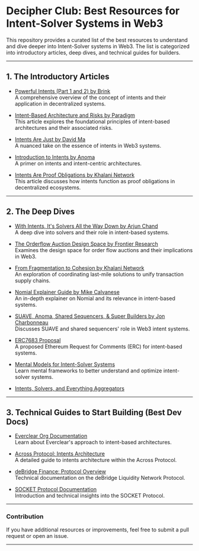 # Decipher Club: Best Resources for Intent-Solver Systems in Web3

This repository provides a curated list of the best resources to understand and dive deeper into Intent-Solver systems in Web3. The list is categorized into introductory articles, deep dives, and technical guides for builders.

---

## 1. The Introductory Articles

- [Powerful Intents (Part 1 and 2) by Brink](https://brink.trade/blog/powerful-intents-part-1)  
  A comprehensive overview of the concept of intents and their application in decentralized systems.
  
- [Intent-Based Architecture and Risks by Paradigm](https://paradigm.xyz/2023/06/intents)  
  This article explores the foundational principles of intent-based architectures and their associated risks.

- [Intents Are Just by David Ma](https://alliance.xyz/essays/intents-are-just)  
  A nuanced take on the essence of intents in Web3 systems.

- [Introduction to Intents by Anoma](https://anoma.net/blog/an-introduction-to-intents-and-intent-centric-architectures)  
  A primer on intents and intent-centric architectures.

- [Intents Are Proof Obligations by Khalani Network](https://blog.khalani.network/intents-are-proof-of-obligations-the-developers-guide-to-the-galaxy-of-intents)  
  This article discusses how intents function as proof obligations in decentralized ecosystems.

---

## 2. The Deep Dives

- [With Intents, It's Solvers All the Way Down by Arjun Chand](https://li.fi/knowledge-hub/with-intents-its-solvers-all-the-way-down/)  
  A deep dive into solvers and their role in intent-based systems.

- [The Orderflow Auction Design Space by Frontier Research](https://frontier.tech/the-orderflow-auction-design-space)  
  Examines the design space for order flow auctions and their implications in Web3.

- [From Fragmentation to Cohesion by Khalani Network](https://blog.khalani.network/from-fragmentation-to-cohesion-coordinating-last-miles-to-unify-transaction-supply-chains)  
  An exploration of coordinating last-mile solutions to unify transaction supply chains.

- [Nomial Explainer Guide by Mike Calvanese](https://notion.so/brinkhq/Nomial-in-Detail-10c727ab23c080a794c9cc0672a7b5de)  
  An in-depth explainer on Nomial and its relevance in intent-based systems.

- [SUAVE, Anoma, Shared Sequencers, & Super Builders by Jon Charbonneau](https://dba.mirror.xyz/NTg5FSq1o_YiL_KJrKBOsOkyeiNUPobvZUrLBGceagg)  
  Discusses SUAVE and shared sequencers' role in Web3 intent systems.

- [ERC7683 Proposal](https://erc7683.org)  
  A proposed Ethereum Request for Comments (ERC) for intent-based systems.

- [Mental Models for Intent-Solver Systems](https://decipherclub.com/mental-models-for-any-intent-solver-systems/)  
  Learn mental frameworks to better understand and optimize intent-solver systems.

- [Intents, Solvers, and Everything Aggregators](https://blog.khalani.network/intents-solvers-and-everything-aggregators)
  

---

## 3. Technical Guides to Start Building (Best Dev Docs)

- [Everclear Org Documentation](https://docs.everclear.org/concepts/background)  
  Learn about Everclear's approach to intent-based architectures.

- [Across Protocol: Intents Architecture](https://docs.across.to/concepts/intents-architecture-in-across)  
  A detailed guide to intents architecture within the Across Protocol.

- [deBridge Finance: Protocol Overview](https://docs.debridge.finance/dln-the-debridge-liquidity-network-protocol/protocol-overview)  
  Technical documentation on the deBridge Liquidity Network Protocol.

- [SOCKET Protocol Documentation](https://docs.socket.tech/introduction/)  
  Introduction and technical insights into the SOCKET Protocol.

---

### Contribution
If you have additional resources or improvements, feel free to submit a pull request or open an issue.

---

